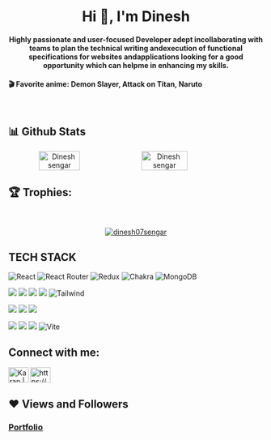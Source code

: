 <h1 align="center" >Hi 👋, I'm Dinesh</h1>
<h4 align="center">
Highly passionate and user-focused Developer adept incollaborating with teams to plan the technical writing andexecution of functional specifications for websites andapplications looking for a good opportunity which can helpme in enhancing my skills.
</h4>


<h4 >🎬 Favorite anime: Demon Slayer, Attack on Titan, Naruto</h4>


<br/>


## 📊 Github Stats
<div align="center" style="display: flex; flex-wrap: nowrap;">
    <img width="40%" src="https://github-readme-stats.vercel.app/api?username=dinesh07sengar&count_private=true&show_icons=true&theme=onedark" alt="Dinesh sengar" />
    <img width="42.4%" src="http://github-readme-streak-stats.herokuapp.com?user=dinesh07sengar&theme=onedark&date_format=M%20j%5B%2C%20Y%5D" alt="Dinesh sengar" />
    
</div>

## 🏆 Trophies:
<br/>
<p align="center"> <a href="https://github.com/ryo-ma/github-profile-trophy"><img src="https://github-profile-trophy.vercel.app/?username=dinesh07sengar&theme=onedark" alt="dinesh07sengar" /></a> </p>

## TECH STACK

![React](https://img.shields.io/badge/react-%2320232a.svg?style=for-the-badge&logo=react&logoColor=%2361DAFB) ![React Router](https://img.shields.io/badge/React_Router-CA4245?style=for-the-badge&logo=react-router&logoColor=white) ![Redux](https://img.shields.io/badge/redux-%23593d88.svg?style=for-the-badge&logo=redux&logoColor=white) ![Chakra](https://img.shields.io/badge/chakra-%234ED1C5.svg?style=for-the-badge&logo=chakraui&logoColor=white) ![MongoDB](https://img.shields.io/badge/MongoDB-%234ea94b.svg?style=for-the-badge&logo=mongodb&logoColor=white)

<img src="https://img.shields.io/badge/HTML5-E34F26?style=for-the-badge&logo=html5&logoColor=white"/> <img src="https://img.shields.io/badge/CSS3-1572B6?style=for-the-badge&logo=css3&logoColor=white"/> <img src="https://img.shields.io/badge/JavaScript-323330?style=for-the-badge&logo=javascript&logoColor=F7DF1E"/> <img src="https://img.shields.io/badge/Bootstrap-563D7C?style=for-the-badge&logo=bootstrap&logoColor=white"/>  ![Tailwind](https://img.shields.io/badge/Tailwind_CSS-38B2AC?style=for-the-badge&logo=tailwind-css&logoColor=white)


<img src="https://img.shields.io/badge/Node.js-339933?style=for-the-badge&logo=nodedotjs&logoColor=white"/> <img src="https://img.shields.io/badge/Express.js-000000?style=for-the-badge&logo=express&logoColor=white"/>  <img src="https://img.shields.io/badge/java-%23ED8B00.svg?style=for-the-badge&logo=java&logoColor=white"/>


<img src="https://img.shields.io/badge/npm-CB3837?style=for-the-badge&logo=npm&logoColor=white"/> <img src="https://img.shields.io/badge/GitHub-100000?style=for-the-badge&logo=github&logoColor=white"/>  <img src="https://img.shields.io/badge/GIT-E44C30?style=for-the-badge&logo=git&logoColor=white"/> ![Vite](https://img.shields.io/badge/vite-%23646CFF.svg?style=for-the-badge&logo=vite&logoColor=white)


## Connect with me:
<p align="left">  
<a href="https://www.linkedin.com/in/dinesh-sengar-199a98201/" target="blank"><img align="center" src="https://raw.githubusercontent.com/rahuldkjain/github-profile-readme-generator/master/src/images/icons/Social/linked-in-alt.svg" alt="https://www.linkedin.com/in/dinesh-sengar-199a98201/" height="30" width="40" /></a> 
<!-- <a href="https://twitter.com/DineshSengar007" target="blank"><img align="center" src="https://raw.githubusercontent.com/rahuldkjain/github-profile-readme-generator/master/src/images/icons/Social/twitter.svg" alt="https://twitter.com/fullstuckVishal" height="30" width="40" /></a> -->
<a href="https://www.instagram.com/dinesh_sengar_/" target="_blank"><img align="left" alt="Karan | Instagram" src="https://skillicons.dev/icons?i=instagram" height="30" width="40" /></a>

</p>

## ❤ Views and Followers

<!-- <a href="https://github.com/dinesh07sengar/github-profile-views-counter">
    <img src="https://komarev.com/ghpvc/?username=dinesh07sengar">
</a>
<a href="https://github.com/dinesh07sengar?tab=followers"><img src="https://img.shields.io/github/followers/dinesh07sengar?label=Followers&style=social" alt="GitHub Badge"></a> -->

### [Portfolio](https://dinesh07sengar.github.io) 








<!-- - 👋 Hi, I’m @dinesh07sengar
- 👀 I’m interested in Web Development
- 🌱 I’m currently learning ReactJs And Many Exciting things that Can do wonders... -->





<!--
**dinesh07sengar/dinesh07sengar** is a ✨ _special_ ✨ repository because its `README.md` (this file) appears on your GitHub profile.

Here are some ideas to get you started:

- 🔭 I’m currently working on ...
- 🌱 I’m currently learning ...
- 👯 I’m looking to collaborate on ...
- 🤔 I’m looking for help with ...
- 💬 Ask me about ...
- 📫 How to reach me: ...
- 😄 Pronouns: ...
- ⚡ Fun fact: ...
-->

